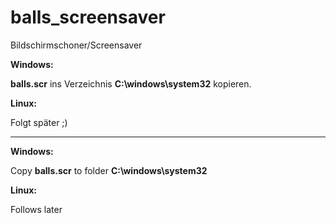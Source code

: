 # balls_screensaver
Bildschirmschoner/Screensaver

**Windows:**

**balls.scr** ins Verzeichnis **C:\windows\system32** kopieren.

**Linux:**

Folgt später ;)


---------------------------------------


**Windows:**

Copy **balls.scr** to folder **C:\windows\system32**

**Linux:**

Follows later
